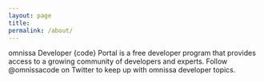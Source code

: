 ```yaml
---
layout: page
title: 
permalink: /about/
---
```


omnissa Developer {code} Portal is a free developer program that provides access to a growing community of developers and experts. 
Follow @omnissacode on Twitter to keep up with omnissa developer topics.

